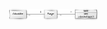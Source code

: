 <img src="https://github.com/AnttiLammi/otm-harjoitustyo/blob/master/dokumentaatio/kuvat/Luokkakaavio.png" width="160">

